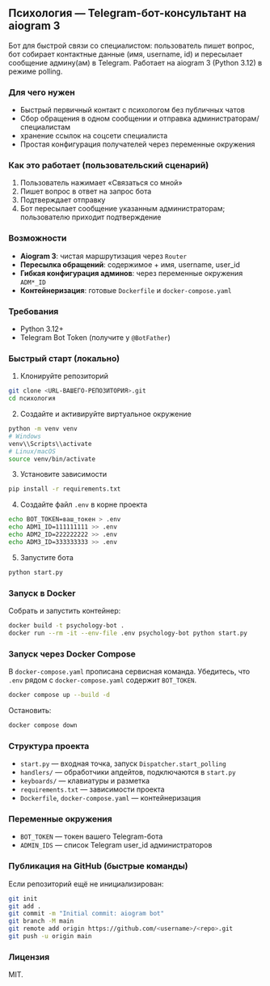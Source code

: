 ## Психология — Telegram-бот-консультант на aiogram 3

Бот для быстрой связи со специалистом: пользователь пишет вопрос, бот собирает контактные данные (имя, username, id) и пересылает сообщение админу(ам) в Telegram. Работает на aiogram 3 (Python 3.12) в режиме polling.

### Для чего нужен
- Быстрый первичный контакт с психологом без публичных чатов
- Сбор обращения в одном сообщении и отправка администраторам/специалистам
- хранение ссылок на соцсети специалиста
- Простая конфигурация получателей через переменные окружения

### Как это работает (пользовательский сценарий)
1) Пользователь нажимает «Связаться со мной»
2) Пишет вопрос в ответ на запрос бота
3) Подтверждает отправку
4) Бот пересылает сообщение указанным администраторам; пользователю приходит подтверждение

### Возможности
- **Aiogram 3**: чистая маршрутизация через `Router`
- **Пересылка обращений**: содержимое + имя, username, user_id
- **Гибкая конфигурация админов**: через переменные окружения `ADM*_ID`
- **Контейнеризация**: готовые `Dockerfile` и `docker-compose.yaml`

### Требования
- Python 3.12+
- Telegram Bot Token (получите у `@BotFather`)

### Быстрый старт (локально)
1) Клонируйте репозиторий
```bash
git clone <URL-ВАШЕГО-РЕПОЗИТОРИЯ>.git
cd психология
```

2) Создайте и активируйте виртуальное окружение
```bash
python -m venv venv
# Windows
venv\\Scripts\\activate
# Linux/macOS
source venv/bin/activate
```

3) Установите зависимости
```bash
pip install -r requirements.txt
```

4) Создайте файл `.env` в корне проекта
```bash
echo BOT_TOKEN=ваш_токен > .env
echo ADM1_ID=111111111 >> .env
echo ADM2_ID=222222222 >> .env
echo ADM3_ID=333333333 >> .env
```

5) Запустите бота
```bash
python start.py
```

### Запуск в Docker
Собрать и запустить контейнер:
```bash
docker build -t psychology-bot .
docker run --rm -it --env-file .env psychology-bot python start.py
```

### Запуск через Docker Compose
В `docker-compose.yaml` прописана сервисная команда. Убедитесь, что `.env` рядом с `docker-compose.yaml` содержит `BOT_TOKEN`.
```bash
docker compose up --build -d
```

Остановить:
```bash
docker compose down
```

### Структура проекта
- `start.py` — входная точка, запуск `Dispatcher.start_polling`
- `handlers/` — обработчики апдейтов, подключаются в `start.py`
- `keyboards/` — клавиатуры и разметка
- `requirements.txt` — зависимости проекта
- `Dockerfile`, `docker-compose.yaml` — контейнеризация

### Переменные окружения
- `BOT_TOKEN` — токен вашего Telegram-бота
- `ADMIN_IDS` — список Telegram user_id администраторов

### Публикация на GitHub (быстрые команды)
Если репозиторий ещё не инициализирован:
```bash
git init
git add .
git commit -m "Initial commit: aiogram bot"
git branch -M main
git remote add origin https://github.com/<username>/<repo>.git
git push -u origin main
```

### Лицензия
MIT.


